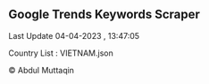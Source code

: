 

## Google Trends Keywords Scraper 
 
Last Update 04-04-2023 , 13:47:05

Country List :
VIETNAM.json



© Abdul Muttaqin 
